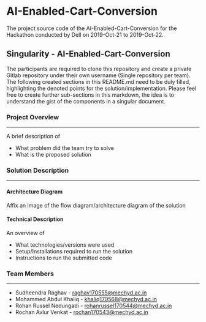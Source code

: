 # AI-Enabled-Cart-Conversion

The project source code of the AI-Enabled-Cart-Conversion for the Hackathon conducted by Dell on 2019-Oct-21 to 2019-Oct-22.

## Singularity - AI-Enabled-Cart-Conversion

The participants are required to clone this repository and create a private Gitlab repository under their own username (Single repository per team). The following created sections in this README.md need to be duly filled, highlighting the denoted points for the solution/implementation. Please feel free to create further sub-sections in this markdown, the idea is to understand the gist of the components in a singular document.

### Project Overview
----------------------------------

A brief description of 
* What problem did the team try to solve
* What is the proposed solution

### Solution Description
----------------------------------

#### Architecture Diagram

Affix an image of the flow diagram/architecture diagram of the solution

#### Technical Description

An overview of 
* What technologies/versions were used
* Setup/Installations required to run the solution
* Instructions to run the submitted code

### Team Members
----------------------------------

* Sudheendra Raghav - raghav170555@mechyd.ac.in
* Mohammed Abdul Khaliq - khaliq170568@mechyd.ac.in
* Rohan Russel Nedungadi - rohanrussel170544@mechyd.ac.in
* Rochan Avlur Venkat - rochan170543@mechyd.ac.in

